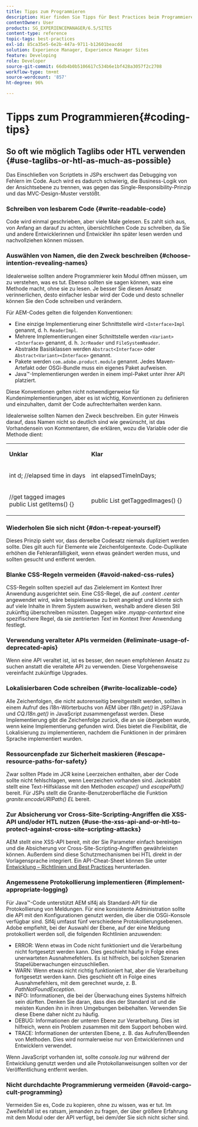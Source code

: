 ```yaml
---
title: Tipps zum Programmieren
description: Hier finden Sie Tipps für Best Practices beim Programmieren in Adobe Experience Manager.
contentOwner: User
products: SG_EXPERIENCEMANAGER/6.5/SITES
content-type: reference
topic-tags: best-practices
exl-id: 85ca35e5-6e2b-447a-9711-b12601beacdd
solution: Experience Manager, Experience Manager Sites
feature: Developing
role: Developer
source-git-commit: 66db4b0b5106617c534b6e1bf428a3057f2c2708
workflow-type: tm+mt
source-wordcount: '857'
ht-degree: 96%

---
```


# Tipps zum Programmieren{#coding-tips}

## So oft wie möglich Taglibs oder HTL verwenden {#use-taglibs-or-htl-as-much-as-possible}

Das Einschließen von Scriptlets in JSPs erschwert das Debugging von Fehlern im Code. Auch wird es dadurch schwierig, die Business-Logik von der Ansichtsebene zu trennen, was gegen das Single-Responsibility-Prinzip und das MVC-Design-Muster verstößt.

### Schreiben von lesbarem Code {#write-readable-code}

Code wird einmal geschrieben, aber viele Male gelesen. Es zahlt sich aus, von Anfang an darauf zu achten, übersichtlichen Code zu schreiben, da Sie und andere Entwicklerinnen und Entwickler ihn später lesen werden und nachvollziehen können müssen.

### Auswählen von Namen, die den Zweck beschreiben {#choose-intention-revealing-names}

Idealerweise sollten andere Programmierer kein Modul öffnen müssen, um zu verstehen, was es tut. Ebenso sollten sie sagen können, was eine Methode macht, ohne sie zu lesen. Je besser Sie diesen Ansatz verinnerlichen, desto einfacher lesbar wird der Code und desto schneller können Sie den Code schreiben und verändern.

Für AEM-Codes gelten die folgenden Konventionen:


* Eine einzige Implementierung einer Schnittstelle wird `<Interface>Impl` genannt, d. h. `ReaderImpl`.
* Mehrere Implementierungen einer Schnittstelle werden `<Variant><Interface>` genannt, d. h. `JcrReader` und `FileSystemReader`.
* Abstrakte Basisklassen werden `Abstract<Interface>` oder `Abstract<Variant><Interface>` genannt.
* Pakete werden `com.adobe.product.module` genannt. Jedes Maven-Artefakt oder OSGi-Bundle muss ein eigenes Paket aufweisen.
* Java™-Implementierungen werden in einem impl-Paket unter ihrer API platziert.


Diese Konventionen gelten nicht notwendigerweise für Kundenimplementierungen, aber es ist wichtig, Konventionen zu definieren und einzuhalten, damit der Code aufrechterhalten werden kann.

Idealerweise sollten Namen den Zweck beschreiben. Ein guter Hinweis darauf, dass Namen nicht so deutlich sind wie gewünscht, ist das Vorhandensein von Kommentaren, die erklären, wozu die Variable oder die Methode dient:

<table>
 <tbody>
  <tr>
   <td><p><strong>Unklar</strong></p> </td>
   <td><p><strong>Klar</strong></p> </td>
  </tr>
  <tr>
   <td><p>int d; //elapsed time in days</p> </td>
   <td><p>int elapsedTimeInDays;</p> </td>
  </tr>
  <tr>
   <td><p>//get tagged images<br /> public List getItems() {}</p> </td>
   <td><p>public List getTaggedImages() {}</p> </td>
  </tr>
 </tbody>
</table>

### Wiederholen Sie sich nicht  {#don-t-repeat-yourself}

Dieses Prinzip sieht vor, dass derselbe Codesatz niemals dupliziert werden sollte. Dies gilt auch für Elemente wie Zeichenfolgentexte. Code-Duplikate erhöhen die Fehleranfälligkeit, wenn etwas geändert werden muss, und sollten gesucht und entfernt werden.

### Blanke CSS-Regeln vermeiden {#avoid-naked-css-rules}

CSS-Regeln sollten speziell auf das Zielelement im Kontext Ihrer Anwendung ausgerichtet sein. Eine CSS-Regel, die auf *.content .center* angewendet wird, wäre beispielsweise zu breit angelegt und könnte sich auf viele Inhalte in Ihrem System auswirken, weshalb andere diesen Stil zukünftig überschreiben müssten. Dagegen wäre *.myapp-centertext* eine spezifischere Regel, da sie zentrierten *Text* im Kontext Ihrer Anwendung festlegt.

### Verwendung veralteter APIs vermeiden {#eliminate-usage-of-deprecated-apis}

Wenn eine API veraltet ist, ist es besser, den neuen empfohlenen Ansatz zu suchen anstatt die veraltete API zu verwenden. Diese Vorgehensweise vereinfacht zukünftige Upgrades.

### Lokalisierbaren Code schreiben {#write-localizable-code}

Alle Zeichenfolgen, die nicht autorenseitig bereitgestellt werden, sollten in einem Aufruf des i18n-Wörterbuchs von AEM über *I18n.get()* in JSP/Java und *CQ.I18n.get()* in JavaScript zusammengefasst werden. Diese Implementierung gibt die Zeichenfolge zurück, die an sie übergeben wurde, wenn keine Implementierung gefunden wird. Dies bietet die Flexibilität, die Lokalisierung zu implementieren, nachdem die Funktionen in der primären Sprache implementiert wurden.

### Ressourcenpfade zur Sicherheit maskieren {#escape-resource-paths-for-safety}

Zwar sollten Pfade im JCR keine Leerzeichen enthalten, aber der Code sollte nicht fehlschlagen, wenn Leerzeichen vorhanden sind. Jackrabbit stellt eine Text-Hilfsklasse mit den Methoden *escape()* und *escapePath()* bereit. Für JSPs stellt die Granite-Benutzeroberfläche die Funktion *granite:encodeURIPath() EL* bereit.

### Zur Absicherung vor Cross-Site-Scripting-Angriffen die XSS-API und/oder HTL nutzen {#use-the-xss-api-and-or-htl-to-protect-against-cross-site-scripting-attacks}

AEM stellt eine XSS-API bereit, mit der Sie Parameter einfach bereinigen und die Absicherung vor Cross-Site-Scripting-Angriffen gewährleisten können. Außerdem sind diese Schutzmechanismen bei HTL direkt in der Vorlagensprache integriert. Ein API-Cheat-Sheet können Sie unter [Entwicklung – Richtlinien und Best Practices](/help/sites-developing/dev-guidelines-bestpractices.md) herunterladen.

### Angemessene Protokollierung implementieren {#implement-appropriate-logging}

Für Java™-Code unterstützt AEM slf4j als Standard-API für die Protokollierung von Meldungen. Für eine konsistente Administration sollte die API mit den Konfigurationen genutzt werden, die über die OSGi-Konsole verfügbar sind. Slf4j umfasst fünf verschiedene Protokollierungsebenen. Adobe empfiehlt, bei der Auswahl der Ebene, auf der eine Meldung protokolliert werden soll, die folgenden Richtlinien anzuwenden:

* ERROR: Wenn etwas im Code nicht funktioniert und die Verarbeitung nicht fortgesetzt werden kann. Dies geschieht häufig in Folge eines unerwarteten Ausnahmefehlers. Es ist hilfreich, bei solchen Szenarien Stapelüberwachungen einzuschließen.
* WARN: Wenn etwas nicht richtig funktioniert hat, aber die Verarbeitung fortgesetzt werden kann. Dies geschieht oft in Folge eines Ausnahmefehlers, mit dem gerechnet wurde, z. B. *PathNotFoundException*.
* INFO: Informationen, die bei der Überwachung eines Systems hilfreich sein dürften. Denken Sie daran, dass dies der Standard ist und die meisten Kunden ihn in ihren Umgebungen beibehalten. Verwenden Sie diese Ebene daher nicht zu häufig.
* DEBUG: Informationen der unteren Ebene zur Verarbeitung. Dies ist hilfreich, wenn ein Problem zusammen mit dem Support behoben wird.
* TRACE: Informationen der untersten Ebene, z. B. das Aufrufen/Beenden von Methoden. Dies wird normalerweise nur von Entwicklerinnen und Entwicklern verwendet.

Wenn JavaScript vorhanden ist, sollte *console.log* nur während der Entwicklung genutzt werden und alle Protokollanweisungen sollten vor der Veröffentlichung entfernt werden.

### Nicht durchdachte Programmierung vermeiden {#avoid-cargo-cult-programming}

Vermeiden Sie es, Code zu kopieren, ohne zu wissen, was er tut. Im Zweifelsfall ist es ratsam, jemanden zu fragen, der über größere Erfahrung mit dem Modul oder der API verfügt, bei dem/der Sie sich nicht sicher sind.
